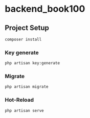 # backend_book100

## Project Setup

```sh
composer install
```

### Key generate

```sh
php artisan key:generate
```

### Migrate

```sh
php artisan migrate
```

### Hot-Reload

```sh
php artisan serve
```
